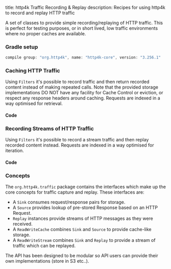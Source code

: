 title: http4k Traffic Recording & Replay
description: Recipes for using http4k to record and replay HTTP traffic

A set of classes to provide simple recording/replaying of HTTP traffic. This is perfect for testing purposes, or in short lived, low traffic environments where no proper caches are available.

### Gradle setup

```groovy
compile group: "org.http4k", name: "http4k-core", version: "3.256.1"
```

### Caching HTTP Traffic 

Using `Filters` it's possible to record traffic and then return recorded content instead of making repeated calls. Note that the provided storage 
implementations DO NOT have any facility for Cache Control or eviction, or respect any response headers around caching. Requests are indexed in a way optimised for retrieval.

#### Code [<img class="octocat"/>](https://github.com/http4k/http4k/blob/master/src/docs/cookbook/record_and_replay/example_cache.kt)

<script src="https://gist-it.appspot.com/https://github.com/http4k/http4k/blob/master/src/docs/cookbook/record_and_replay/example_cache.kt"></script>

### Recording Streams of HTTP Traffic 

Using `Filters` it's possible to record a stream traffic and then replay recorded content instead. Requests are indexed in a way optimised for iteration.

#### Code [<img class="octocat"/>](https://github.com/http4k/http4k/blob/master/src/docs/cookbook/record_and_replay/example_stream.kt)

<script src="https://gist-it.appspot.com/https://github.com/http4k/http4k/blob/master/src/docs/cookbook/record_and_replay/example_stream.kt"></script>

### Concepts

The `org.http4k.traffic` package contains the interfaces which make up the core concepts for traffic capture and replay. These interfaces are:

- A `Sink` consumes request/response pairs for storage. 
- A `Source` provides lookup of pre-stored Response based on an HTTP Request.
- `Replay` instances provide streams of HTTP messages as they were received.
- A `ReadWriteCache` combines `Sink` and `Source` to provide cache-like storage.
- A `ReadWriteStream` combines `Sink` and `Replay` to provide a stream of traffic which can be replayed.

The API has been designed to be modular so API users can provide their own implementations (store in S3 etc..).
